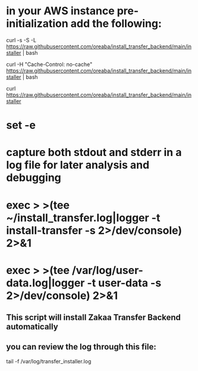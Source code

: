 

# in your AWS instance pre-initialization add the following:
curl -s -S -L https://raw.githubusercontent.com/oreaba/install_transfer_backend/main/installer | bash

curl -H "Cache-Control: no-cache" https://raw.githubusercontent.com/oreaba/install_transfer_backend/main/installer | bash

curl https://raw.githubusercontent.com/oreaba/install_transfer_backend/main/installer
# set -e
# capture both stdout and stderr in a log file for later analysis and debugging
# exec > >(tee ~/install_transfer.log|logger -t install-transfer -s 2>/dev/console) 2>&1
# exec > >(tee /var/log/user-data.log|logger -t user-data -s 2>/dev/console) 2>&1



## This script will install Zakaa Transfer Backend automatically
## you can review the log through this file:
tail -f /var/log/transfer_installer.log
